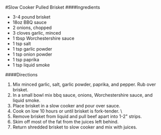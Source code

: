 #Slow Cooker Pulled Brisket
####Ingredients

 - 3-4 pound brisket
 - 18oz BBQ sauce
 - 2 onions, chopped
 - 3 cloves garlic, minced
 - 1 tbsp Worchestershire sauce
 - 1 tsp salt
 - 1 tsp garlic powder
 - 1 tsp onion powder
 - 1 tsp paprika
 - 1 tsp liquid smoke
 
####Directions

 1. Mix minced garlic, salt, garlic powder, paprika, and pepper.  Rub over brisket.
 2. In a small bowl mix bbq sauce, onions, Worchestershire sauce, and liquid smoke.
 3. Place brisket in a slow cooker and pour over sauce.
 4. Cook on low 10 hours or until brisket is fork-tender.  \
 5. Remove brisket from liquid and pull beef apart into 1-2" strips.
 6. Skim off most of the fat from the juices left behind.
 7. Return shredded brisket to slow cooker and mix with juices.
